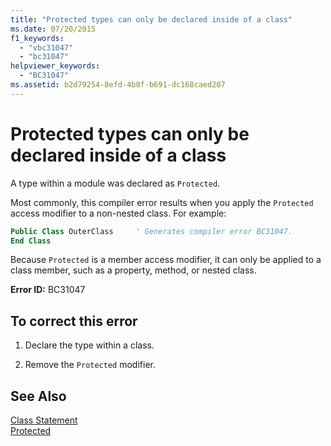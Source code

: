 ```yaml
---
title: "Protected types can only be declared inside of a class"
ms.date: 07/20/2015
f1_keywords: 
  - "vbc31047"
  - "bc31047"
helpviewer_keywords: 
  - "BC31047"
ms.assetid: b2d79254-8efd-4b8f-b691-dc168caed207
---
```

# Protected types can only be declared inside of a class
A type within a module was declared as `Protected`.

Most commonly, this compiler error results when you apply the `Protected` access modifier to a non-nested class. For example:

```vb
Public Class OuterClass     ' Generates compiler error BC31047.
End Class
```

Because `Protected` is a member access modifier, it can only be applied to a class member, such as a property, method, or nested class. 
 
 **Error ID:** BC31047  
  
## To correct this error  
  
1.  Declare the type within a class.  
  
2.  Remove the `Protected` modifier.  
  
## See Also  
 [Class Statement](../../visual-basic/language-reference/statements/class-statement.md)  
 [Protected](../../visual-basic/language-reference/modifiers/protected.md)
